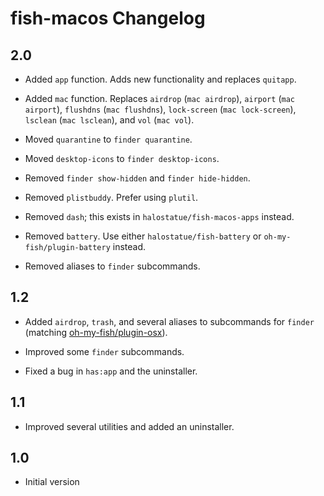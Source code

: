 # fish-macos Changelog

## 2.0

- Added `app` function. Adds new functionality and replaces `quitapp`.
- Added `mac` function. Replaces `airdrop` (`mac airdrop`), `airport`
  (`mac airport`), `flushdns` (`mac flushdns`), `lock-screen`
  (`mac lock-screen`), `lsclean` (`mac lsclean`), and `vol` (`mac vol`).

- Moved `quarantine` to `finder quarantine`.
- Moved `desktop-icons` to `finder desktop-icons`.
- Removed `finder show-hidden` and `finder hide-hidden`.
- Removed `plistbuddy`. Prefer using `plutil`.
- Removed `dash`; this exists in `halostatue/fish-macos-apps` instead.
- Removed `battery`. Use either `halostatue/fish-battery` or
  `oh-my-fish/plugin-battery` instead.
- Removed aliases to `finder` subcommands.

## 1.2

- Added `airdrop`, `trash`, and several aliases to subcommands for `finder`
  (matching [oh-my-fish/plugin-osx][]).

- Improved some `finder` subcommands.

- Fixed a bug in `has:app` and the uninstaller.

## 1.1

- Improved several utilities and added an uninstaller.

## 1.0

- Initial version

[oh-my-fish/plugin-osx]: https://github.com/oh-my-fish/plugin-osx
